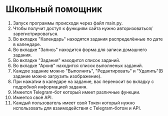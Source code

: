 # Школьный помощник

1. Запуск программы происходи через файл main.py.
2. Чтобы получит доступ к функциям сайта нужно авторизоваться/зарегистрироваться.
3. Во вкладке "Календарь" находятся задания распределённые по дате в календаре.
4. Во вкладке "Запись" находится форма для записи домашнего задания.
5. Во вкладке "Задания" находится список заданий.
6. Во вкладке "Архив" находится список выполненых заданий.
7. Каждое задание можно "Выполнить", "Редактировать" и "Удалить"(В задание можно загрузить изображение).
8. При нажатии в каледаре на задание, вас переносит во вкладку с подробной информацией задания.
9. Имеется Telegram-бот который имеет различные функции.
10. Имеется своё API.
11. Каждый пользователь имеет свой Токен который нужно использовать для взаимодействия с Telegram-ботом и API.
